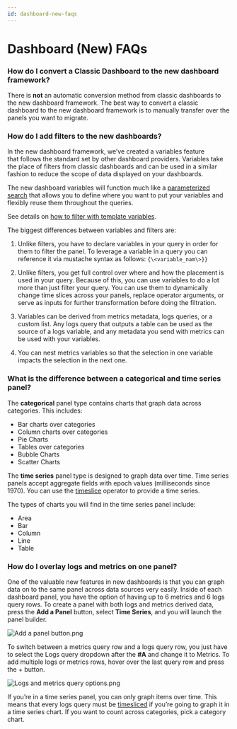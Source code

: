```yaml
---
id: dashboard-new-faqs
---
```


# Dashboard (New) FAQs

### How do I convert a Classic Dashboard to the new dashboard framework?

There is **not** an automatic conversion method from classic dashboards
to the new dashboard framework. The best way to convert a classic
dashboard to the new dashboard framework is to manually transfer over
the panels you want to migrate.

### How do I add filters to the new dashboards?

In the new dashboard framework, we’ve created a variables feature
that follows the standard set by other dashboard providers. Variables
take the place of filters from classic dashboards and can be used in a
similar fashion to reduce the scope of data displayed on your
dashboards. 

The new dashboard variables will function much like a [parameterized
search](../../05Search/Get-Started-with-Search/How-to-Build-a-Search/Search-Templates.md "Search Templates")
that allows you to define where you want to put your variables and
flexibly reuse them throughout the queries.

See details on [how to filter with template
variables](Filter_with_template_variables.md "Filter with template variables").

The biggest differences between variables and filters are:

1.  Unlike filters, you have to declare variables in your query in order
    for them to filter the panel. To leverage a variable in a query you
    can reference it via mustache syntax as follows:
    `{\<variable_nam\>}}`

2.  Unlike filters, you get full control over where and how the
    placement is used in your query. Because of this, you can use
    variables to do a lot more than just filter your query. You can use
    them to dynamically change time slices across your panels, replace
    operator arguments, or serve as inputs for further transformation
    before doing the filtration.

3.  Variables can be derived from metrics metadata, logs queries, or a
    custom list. Any logs query that outputs a table can be used as the
    source of a logs variable, and any metadata you send with metrics
    can be used with your variables.

4.  You can nest metrics variables so that the selection in one variable
    impacts the selection in the next one.

### What is the difference between a categorical and time series panel?

The **categorical** panel type contains charts that graph data across
categories. This includes:

-   Bar charts over categories
-   Column charts over categories
-   Pie Charts
-   Tables over categories
-   Bubble Charts
-   Scatter Charts

The **time series** panel type is designed to graph data over time. Time
series panels accept aggregate fields with epoch values (milliseconds
since 1970). You can use the
[timeslice](../../05Search/Search-Query-Language/Search-Operators/timeslice.md "timeslice")
operator to provide a time series.

The types of charts you will find in the time series panel include:

-   Area
-   Bar
-   Column
-   Line
-   Table

### How do I overlay logs and metrics on one panel?

One of the valuable new features in new dashboards is that you can graph
data on to the same panel across data sources very easily. Inside of
each dashboard panel, you have the option of having up to 6 metrics and
6 logs query rows. To create a panel with both logs and metrics derived
data, press the **Add a Panel** button, select **Time Series**, and
you will launch the panel builder.

![Add a panel
button.png](/img/dashboards-new/dashboard-new-faqs/Add-a-panel-button.png)

To switch between a metrics query row and a logs query row, you just
have to select the Logs query dropdown after the **#A** and change it to
Metrics. To add multiple logs or metrics rows, hover over the last query
row and press the + button.

![Logs and metrics query
options.png](/img/dashboards-new/dashboard-new-faqs/Logs-and-metrics-query-options.png)

If you’re in a time series panel, you can only graph items over time.
This means that every logs query must be
[timesliced](../../05Search/Search-Query-Language/Search-Operators/timeslice.md "timeslice")
if you’re going to graph it in a time series chart. If you want to count
across categories, pick a category chart.
